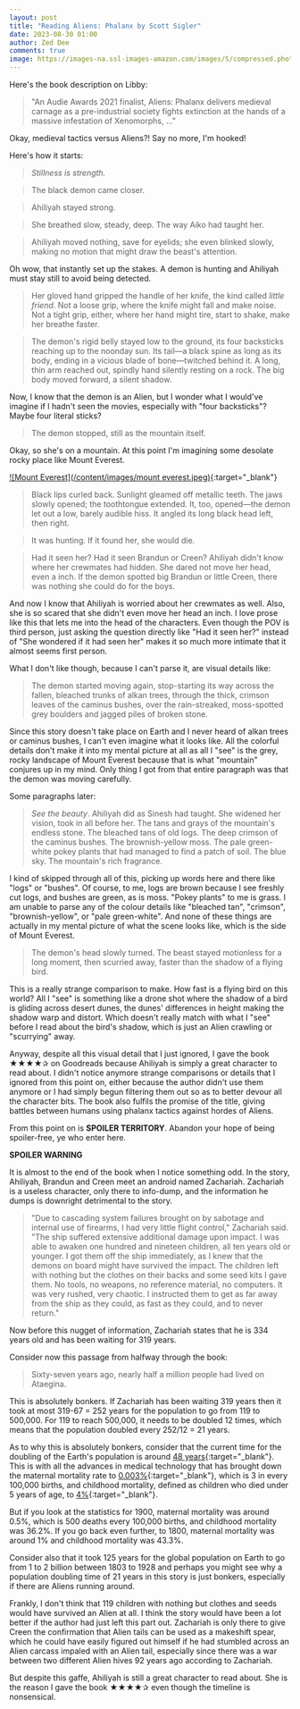 ```yaml
---
layout: post
title: "Reading Aliens: Phalanx by Scott Sigler"
date: 2023-08-30 01:00
author: Zed Dee
comments: true
image: https://images-na.ssl-images-amazon.com/images/S/compressed.photo.goodreads.com/books/1572056271l/49679273.jpg
---
```


Here's the book description on Libby:

>"An Audie Awards 2021 finalist, Aliens: Phalanx delivers medieval carnage as a pre-industrial society fights extinction at the hands of a massive infestation of Xenomorphs, ..."

Okay, medieval tactics versus Aliens?! Say no more, I'm hooked!

Here's how it starts:

> *Stillness is strength.*

> The black demon came closer.

> Ahiliyah stayed strong.

> She breathed slow, steady, deep. The way Aiko had taught her.

> Ahiliyah moved nothing, save for eyelids; she even blinked slowly, making no motion that might draw the beast's attention.

Oh wow, that instantly set up the stakes. A demon is hunting and Ahiliyah must stay still to avoid being detected. 

> Her gloved hand gripped the handle of her knife, the kind called *little friend*. Not a loose grip, where the knife might fall and make noise. Not a tight grip, either, where her hand might tire, start to shake, make her breathe faster.

> The demon's rigid belly stayed low to the ground, its four backsticks reaching up to the noonday sun. Its tail—a black spine as long as its body, ending in a vicious blade of bone—twitched behind it. A long, thin arm reached out, spindly hand silently resting on a rock. The big body moved forward, a silent shadow.

Now, I know that the demon is an Alien, but I wonder what I would've imagine if I hadn't seen the movies, especially with "four backsticks"? Maybe four literal sticks?

> The demon stopped, still as the mountain itself.

Okay, so she's on a mountain. At this point I'm imagining some desolate rocky place like Mount Everest.

[![Mount Everest](/content/images/mount everest.jpeg)](https://www.pexels.com/photo/mount-everest-12798654/){:target="_blank"}

> Black lips curled back. Sunlight gleamed off metallic teeth. The jaws slowly opened; the toothtongue extended. It, too, opened—the demon let out a low, barely audible hiss. It angled its long black head left, then right.

> It was hunting. If it found her, she would die.

> Had it seen her? Had it seen Brandun or Creen? Ahiliyah didn't know where her crewmates had hidden. She dared not move her head, even a inch. If the demon spotted big Brandun or little Creen, there was nothing she could do for the boys.

And now I know that Ahiliyah is worried about her crewmates as well. Also, she is so scared that she didn't even move her head an inch. I love prose like this that lets me into the head of the characters. Even though the POV is third person, just asking the question directly like "Had it seen her?" instead of "She wondered if it had seen her" makes it so much more intimate that it almost seems first person.

What I don't like though, because I can't parse it, are visual details like:

> The demon started moving again, stop-starting its way across the fallen, bleached trunks of alkan trees, through the thick, crimson leaves of the caminus bushes, over the rain-streaked, moss-spotted grey boulders and jagged piles of broken stone.

Since this story doesn't take place on Earth and I never heard of alkan trees or caminus bushes, I can't even imagine what it looks like. All the colorful details don't make it into my mental picture at all as all I "see" is the grey, rocky landscape of Mount Everest because that is what "mountain" conjures up in my mind. Only thing I got from that entire paragraph was that the demon was moving carefully.

Some paragraphs later:

> *See the beauty*. Ahiliyah did as Sinesh had taught. She widened her vision, took in all before her. The tans and grays of the mountain's endless stone. The bleached tans of old logs. The deep crimson of the caminus bushes. The brownish-yellow moss. The pale green-white pokey plants that had managed to find a patch of soil. The blue sky. The mountain's rich fragrance.

I kind of skipped through all of this, picking up words here and there like "logs" or "bushes". Of course, to me, logs are brown because I see freshly cut logs, and bushes are green, as is moss. "Pokey plants" to me is grass. I am unable to parse any of the colour details like "bleached tan", "crimson", "brownish-yellow", or "pale green-white". And none of these things are actually in my mental picture of what the scene looks like, which is the side of Mount Everest.

> The demon's head slowly turned. The beast stayed motionless for a long moment, then scurried away, faster than the shadow of a flying bird.

This is a really strange comparison to make. How fast is a flying bird on this world? All I "see" is something like a drone shot where the shadow of a bird is gliding across desert dunes, the dunes' differences in height making the shadow warp and distort. Which doesn't really match with what I "see" before I read about the bird's shadow, which is just an Alien crawling or "scurrying" away.

Anyway, despite all this visual detail that I just ignored, I gave the book ★★★★✰ on Goodreads because Ahiliyah is simply a great character to read about. I didn't notice anymore strange comparisons or details that I ignored from this point on, either because the author didn't use them anymore or I had simply begun filtering them out so as to better devour all the character bits. The book also fulfils the promise of the title, giving battles between humans using phalanx tactics against hordes of Aliens.

From this point on is **SPOILER TERRITORY**. Abandon your hope of being spoiler-free, ye who enter here.

**SPOILER WARNING**

It is almost to the end of the book when I notice something odd. In the story, Ahiliyah, Brandun and Creen meet an android named Zachariah. Zachariah is a useless character, only there to info-dump, and the information he dumps is downright detrimental to the story. 

> "Due to cascading system failures brought on by sabotage and internal use of firearms, I had very little flight control," Zachariah said. "The ship suffered extensive additional damage upon impact. I was able to awaken one hundred and nineteen children, all ten years old or younger. I got them off the ship immediately, as I knew that the demons on board might have survived the impact. The children left with nothing but the clothes on their backs and some seed kits I gave them. No tools, no weapons, no reference material, no computers. It was very rushed, very chaotic. I instructed them to get as far away from the ship as they could, as fast as they could, and to never return."

Now before this nugget of information, Zachariah states that he is 334 years old and has been waiting for 319 years.

Consider now this passage from halfway through the book:

> Sixty-seven years ago, nearly half a million people had lived on Ataegina.

This is absolutely bonkers. If Zachariah has been waiting 319 years then it took at most 319-67 = 252 years for the population to go from 119 to 500,000. For 119 to reach 500,000, it needs to be doubled 12 times, which means that the population doubled every 252/12 = 21 years.

As to why this is absolutely bonkers, consider that the current time for the doubling of the Earth's population is around [48 years](https://www.statista.com/statistics/1303469/time-taken-for-global-pop-double/){:target="_blank"}. This is with all the advances in medical technology that has brought down the maternal mortality rate to [0.003%](https://ourworldindata.org/measurement-matters-the-decline-of-maternal-mortality){:target="_blank"}, which is 3 in every 100,000 births, and childhood mortality, defined as children who died under 5 years of age, to [4%](https://ourworldindata.org/child-mortality#child-mortality-around-the-world-since-1800){:target="_blank"}. 

But if you look at the statistics for 1900, maternal mortality was around 0.5%, which is 500 deaths every 100,000 births, and childhood mortality was 36.2%. If you go back even further, to 1800, maternal mortality was around 1% and childhood mortality was 43.3%.

Consider also that it took 125 years for the global population on Earth to go from 1 to 2 billion between 1803 to 1928 and perhaps you might see why a population doubling time of 21 years in this story is just bonkers, especially if there are Aliens running around.

Frankly, I don't think that 119 children with nothing but clothes and seeds would have survived an Alien at all. I think the story would have been a lot better if the author had just left this part out. Zachariah is only there to give Creen the confirmation that Alien tails can be used as a makeshift spear, which he could have easily figured out himself if he had stumbled across an Alien carcass impaled with an Alien tail, especially since there was a war between two different Alien hives 92 years ago according to Zachariah.

But despite this gaffe, Ahiliyah is still a great character to read about. She is the reason I gave the book ★★★★✰ even though the timeline is nonsensical.